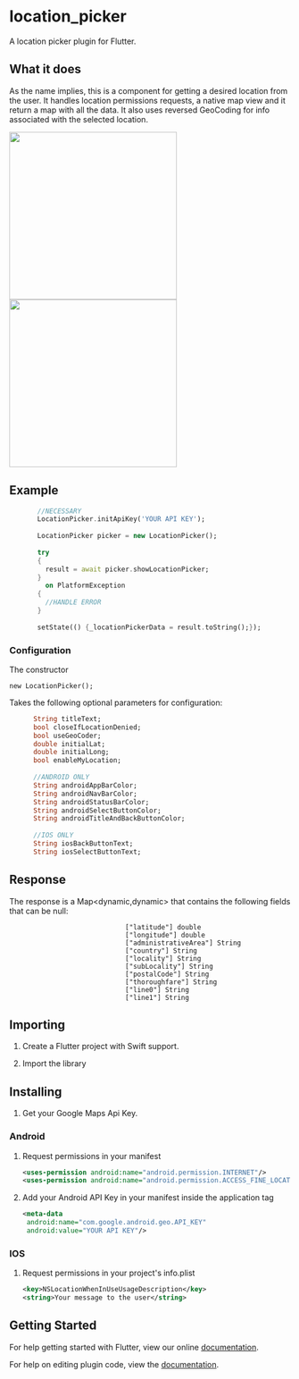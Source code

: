 # location_picker

A location picker plugin for Flutter.
 
## What it does

As the name implies, this is a component for getting a desired location from the user. 
It handles location permissions requests, a native map view and it return a map with all the data.
It also uses reversed GeoCoding for info associated with the selected location.     

<img src="https://raw.githubusercontent.com/touwolf/location_picker/master/android.jpg" width="300">    <img src="https://raw.githubusercontent.com/touwolf/location_picker/master/ios.jpeg" width="300">

## Example

 ```dart
        //NECESSARY
        LocationPicker.initApiKey('YOUR API KEY');
        
        LocationPicker picker = new LocationPicker();
        
        try 
        {
          result = await picker.showLocationPicker;
        } 
          on PlatformException 
        {
          //HANDLE ERROR
        }
        
        setState(() {_locationPickerData = result.toString();});
 ```

### Configuration

The constructor
    
    new LocationPicker();
    
Takes the following optional parameters for configuration:

```dart
      String titleText;
      bool closeIfLocationDenied;
      bool useGeoCoder;
      double initialLat;
      double initialLong;
      bool enableMyLocation;
    
      //ANDROID ONLY
      String androidAppBarColor;
      String androidNavBarColor;
      String androidStatusBarColor;
      String androidSelectButtonColor;
      String androidTitleAndBackButtonColor;
    
      //IOS ONLY
      String iosBackButtonText;
      String iosSelectButtonText;
```
## Response

The response is a Map<dynamic,dynamic> that contains the following fields that can be null:

                                 ["latitude"] double
                                 ["longitude"] double
                                 ["administrativeArea"] String
                                 ["country"] String
                                 ["locality"] String
                                 ["subLocality"] String
                                 ["postalCode"] String
                                 ["thoroughfare"] String
                                 ["line0"] String
                                 ["line1"] String

## Importing 

1. Create a Flutter project with Swift support.

2. Import the library

## Installing

1. Get your Google Maps Api Key.

### Android

1. Request permissions in your manifest

    ```xml
    <uses-permission android:name="android.permission.INTERNET"/>
    <uses-permission android:name="android.permission.ACCESS_FINE_LOCATION"/>
    ``` 

2. Add your Android API Key in your manifest inside the application tag

    ```xml
    <meta-data
     android:name="com.google.android.geo.API_KEY"
     android:value="YOUR API KEY"/>
    ```
     
### IOS

1. Request permissions in your project's info.plist

    ```xml
   <key>NSLocationWhenInUseUsageDescription</key>
   <string>Your message to the user</string>
  	```



## Getting Started

For help getting started with Flutter, view our online
[documentation](https://flutter.io/).

For help on editing plugin code, view the [documentation](https://flutter.io/platform-plugins/#edit-code).
